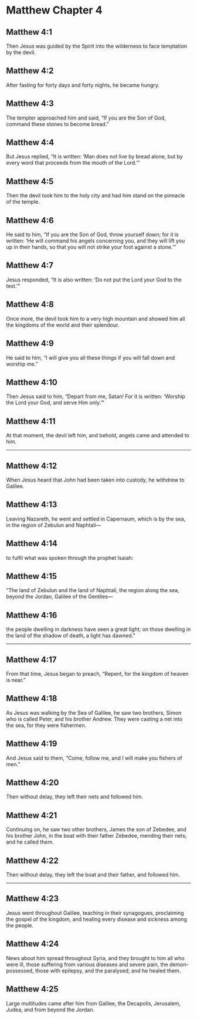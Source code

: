# Matthew Chapter 4

## Matthew 4:1

Then Jesus was guided by the Spirit into the wilderness to face temptation by the devil.

## Matthew 4:2

After fasting for forty days and forty nights, he became hungry.

## Matthew 4:3

The tempter approached him and said, “If you are the Son of God, command these stones to become bread.”

## Matthew 4:4

But Jesus replied, “It is written: ‘Man does not live by bread alone, but by every word that proceeds from the mouth of the Lord.’”

## Matthew 4:5

Then the devil took him to the holy city and had him stand on the pinnacle of the temple.

## Matthew 4:6

He said to him, “If you are the Son of God, throw yourself down; for it is written: ‘He will command his angels concerning you, and they will lift you up in their hands, so that you will not strike your foot against a stone.’”

## Matthew 4:7

Jesus responded, “It is also written: ‘Do not put the Lord your God to the test.’”

## Matthew 4:8

Once more, the devil took him to a very high mountain and showed him all the kingdoms of the world and their splendour.

## Matthew 4:9

He said to him, “I will give you all these things if you will fall down and worship me.”

## Matthew 4:10

Then Jesus said to him, “Depart from me, Satan! For it is written: ‘Worship the Lord your God, and serve Him only.’”

## Matthew 4:11

At that moment, the devil left him, and behold, angels came and attended to him.

---

## Matthew 4:12

When Jesus heard that John had been taken into custody, he withdrew to Galilee.

## Matthew 4:13

Leaving Nazareth, he went and settled in Capernaum, which is by the sea, in the region of Zebulun and Naphtali—

## Matthew 4:14

to fulfil what was spoken through the prophet Isaiah:

## Matthew 4:15

“The land of Zebulun and the land of Naphtali, the region along the sea, beyond the Jordan, Galilee of the Gentiles—

## Matthew 4:16

the people dwelling in darkness have seen a great light; on those dwelling in the land of the shadow of death, a light has dawned.”

---

## Matthew 4:17

From that time, Jesus began to preach, “Repent, for the kingdom of heaven is near.”

## Matthew 4:18

As Jesus was walking by the Sea of Galilee, he saw two brothers, Simon who is called Peter, and his brother Andrew. They were casting a net into the sea, for they were fishermen.

## Matthew 4:19

And Jesus said to them, “Come, follow me, and I will make you fishers of men.”

## Matthew 4:20

Then without delay, they left their nets and followed him.

## Matthew 4:21

Continuing on, he saw two other brothers, James the son of Zebedee, and his brother John, in the boat with their father Zebedee, mending their nets; and he called them.

## Matthew 4:22

Then without delay, they left the boat and their father, and followed him.

---

## Matthew 4:23

Jesus went throughout Galilee, teaching in their synagogues, proclaiming the gospel of the kingdom, and healing every disease and sickness among the people.

## Matthew 4:24

News about him spread throughout Syria, and they brought to him all who were ill, those suffering from various diseases and severe pain, the demon-possessed, those with epilepsy, and the paralysed; and he healed them.

## Matthew 4:25

Large multitudes came after him from Galilee, the Decapolis, Jerusalem, Judea, and from beyond the Jordan.
